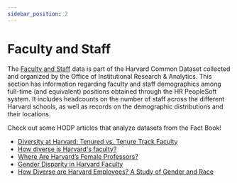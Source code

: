 ```yaml
---
sidebar_position: 2
---
```


# Faculty and Staff

The [Faculty and Staff](https://oira.harvard.edu/factbook/fact-book-faculty-staff/) data is part of the Harvard Common Dataset collected and organized by the Office of Institutional Research & Analytics. This section has information regarding faculty and staff demographics among full-time (and equivalent) positions obtained through the HR PeopleSoft system. It includes headcounts on the number of staff across the different Harvard schools, as well as records on the demographic distributions and their locations.  


Check out some HODP articles that analyze datasets from the Fact Book!
- [Diversity at Harvard: Tenured vs. Tenure Track Faculty](https://www.hodp.org/project/tenure-faculty/)
- [How diverse is Harvard's faculty?](https://www.hodp.org/project/how-diverse-is-harvard-s-faculty/)
- [Where Are Harvard’s Female Professors?](https://www.hodp.org/project/where-are-harvard-s-female-professors/)
- [Gender Disparity in Harvard Faculty](https://www.hodp.org/project/gender-disparity-in-harvard-faculty/)
- [How Diverse are Harvard Employees? A Study of Gender and Race](https://www.hodp.org/project/how-diverse-are-harvard-employees-a-study-of-gender-and-race/)
